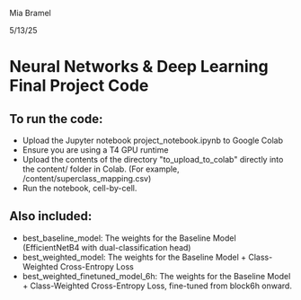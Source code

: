 Mia Bramel

5/13/25

# Neural Networks & Deep Learning Final Project Code

## To run the code:
- Upload the Jupyter notebook project_notebook.ipynb to Google Colab
- Ensure you are using a T4 GPU runtime
- Upload the contents of the directory "to_upload_to_colab" directly into the content/ 
  folder in Colab. (For example, /content/superclass_mapping.csv)
- Run the notebook, cell-by-cell.

## Also included:
- best_baseline_model: The weights for the Baseline Model (EfficientNetB4 with dual-classification head)
- best_weighted_model: The weights for the Baseline Model + Class-Weighted Cross-Entropy Loss
- best_weighted_finetuned_model_6h: The weights for the Baseline Model + Class-Weighted Cross-Entropy Loss, 
  fine-tuned from block6h onward.